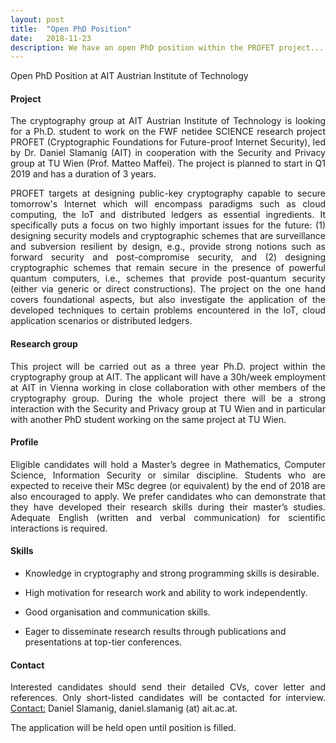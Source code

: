 ```yaml
---
layout: post
title:  "Open PhD Position"
date:   2018-11-23
description: We have an open PhD position within the PROFET project...
---
```


<p class="intro">Open PhD Position at AIT Austrian Institute of Technology</p>


#### Project

<p class="blockquote" align="justify">The cryptography group at AIT Austrian Institute of Technology is looking for a Ph.D. student to work on the FWF netidee SCIENCE research project PROFET (Cryptographic Foundations for Future-proof Internet Security), led by Dr. Daniel Slamanig (AIT) in cooperation with the Security and Privacy group at TU Wien (Prof. Matteo Maffei). The project is planned to start in Q1 2019 and has a duration of 3 years.</p>

<p class="blockquote" align="justify">PROFET targets at designing public-key cryptography capable to secure tomorrow's Internet which will encompass paradigms such as cloud computing, the IoT and distributed ledgers as essential ingredients. It specifically puts a focus on two highly important issues for the future: (1) designing security models and cryptographic schemes that are surveillance and subversion resilient by design, e.g., provide strong notions such as forward security and post-compromise security, and (2) designing cryptographic schemes that remain secure in the presence of powerful quantum computers, i.e., schemes that provide post-quantum security (either via generic or direct constructions). The project on the one hand covers foundational aspects, but also investigate the application of the developed techniques to certain problems encountered in the IoT, cloud application scenarios or distributed ledgers.</p>

#### Research group

<p class="blockquote" align="justify">This project will be carried out as a three year Ph.D. project within the cryptography group at AIT. The applicant will have a 30h/week employment at AIT in Vienna working in close collaboration with other members of the cryptography group. During the whole project there will be a strong interaction with the Security and Privacy group at TU Wien and in particular with another PhD student working on the same project at TU Wien.</p>

#### Profile

<p class="blockquote" align="justify">Eligible candidates will hold a Master’s degree in Mathematics, Computer Science, Information Security or similar discipline. Students who are expected to receive their MSc degree (or equivalent) by the end of 2018 are also encouraged to apply. We prefer candidates who can demonstrate that they have developed their research skills during their master’s studies. Adequate English (written and verbal communication) for scientific interactions is required.</p>

#### Skills

* Knowledge in cryptography and strong programming skills is desirable.

* High motivation for research work and ability to work independently.

* Good organisation and communication skills.

* Eager to disseminate research results through publications and presentations at top-tier conferences.  

#### Contact

<p class="blockquote" align="justify">Interested candidates should send their detailed CVs, cover letter and references. Only short-listed candidates will be contacted for interview.
<u>Contact:</u> Daniel Slamanig, daniel.slamanig (at) ait.ac.at.</p>

<p class="blockquote" align="justify">The application will be held open until position is filled.</p>
